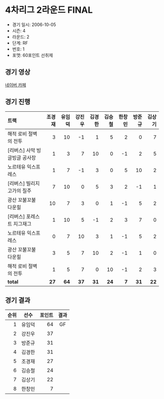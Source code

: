 # 4차리그 2라운드 FINAL

- 경기 일시: 2006-10-05
- 시즌: 4
- 라운드: 2
- 단계: RF
- 번호: 1
- 포맷: 60포인트 선취제





## 경기 영상
[네이버 카페](https://cafe.naver.com/leaguekart/66)

## 경기 진행

| 트랙 | 조경재 | 유임덕 | 강진우 | 김경한 | 김승철 | 한창민 | 방준규 | 김상기 |
|:---|---:|---:|---:|---:|---:|---:|---:|---:|
| 해적 로비 절벽의 전투 | 3 | 10 | -1 | 1 | 5 | 2 | 0 | 7 |
| [리버스] 사막 빙글빙글 공사장 | 1 | 3 | 7 | 10 | 0 | -1 | 2 | 5 |
| 노르테유 익스프레스 | 1 | 7 | -1 | 3 | 0 | 5 | 10 | 2 |
| [리버스] 빌리지 고가의 질주 | 7 | 10 | 0 | 5 | 3 | 2 | -1 | 1 |
| 광산 꼬불꼬불 다운힐 | 10 | 7 | 3 | 0 | 1 | -1 | 5 | 2 |
| [리버스] 포레스트 지그재그 | 1 | 10 | 5 | -1 | 2 | 3 | 7 | 0 |
| 노르테유 익스프레스 | 0 | 7 | 10 | 3 | 1 | -1 | 5 | 2 |
| 광산 꼬불꼬불 다운힐 | 3 | 5 | 7 | 10 | 2 | -1 | 1 | 0 |
| 해적 로비 절벽의 전투 | 1 | 5 | 7 | 0 | 10 | -1 | 2 | 3 |
| __total__ | __27__ | __64__ | __37__ | __31__ | __24__ | __7__ | __31__ | __22__ |




## 경기 결과

| 순위 | 선수 | 포인트 | 결과 |
|---:|:---:|---:|:---:|
| 1 | 유임덕 | 64 | GF |
| 2 | 강진우 | 37 |  |
| 3 | 방준규 | 31 |  |
| 4 | 김경한 | 31 |  |
| 5 | 조경재 | 27 |  |
| 6 | 김승철 | 24 |  |
| 7 | 김상기 | 22 |  |
| 8 | 한창민 | 7 |  |

